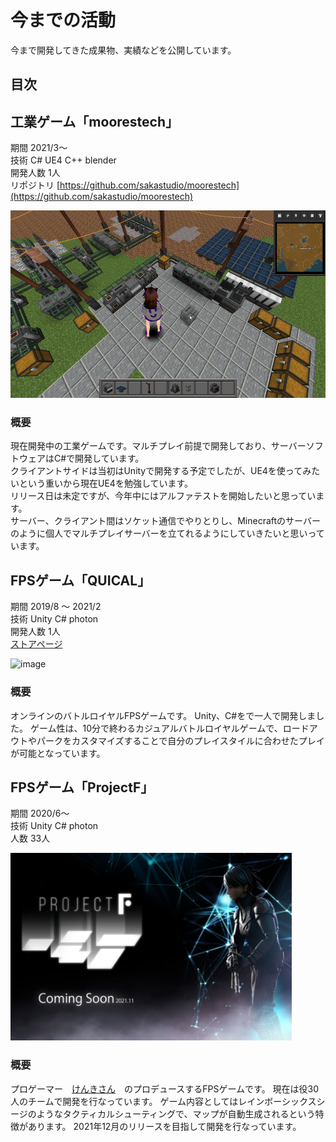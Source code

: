 # 今までの活動
今まで開発してきた成果物、実績などを公開しています。

## 目次


## 工業ゲーム「moorestech」
期間 2021/3〜 <br>
技術 C# UE4 C++ blender<br>
開発人数 1人<br>
リポジトリ [https://github.com/sakastudio/moorestech](https://github.com/sakastudio/moorestech)

<a href="https://github.com/sakastudio/moorestech" target="_blank">
    <img height=300 src="img/factory.jpeg"/>
</a>

### 概要
現在開発中の工業ゲームです。マルチプレイ前提で開発しており、サーバーソフトウェアはC#で開発しています。<br>
クライアントサイドは当初はUnityで開発する予定でしたが、UE4を使ってみたいという重いから現在UE4を勉強しています。<br>
リリース日は未定ですが、今年中にはアルファテストを開始したいと思っています。<br>
サーバー、クライアント間はソケット通信でやりとりし、Minecraftのサーバーのように個人でマルチプレイサーバーを立てれるようにしていきたいと思いっています。<br>


## FPSゲーム「QUICAL」
期間 2019/8 〜 2021/2<br>
技術 Unity C# photon<br>
開発人数 1人<br>
[ストアページ](https://store.steampowered.com/app/1216600/QUICAL/?l=japanese)

![image](https://user-images.githubusercontent.com/55620461/134102950-8629efeb-8313-493e-8cbc-a143a9dd5f95.png)

### 概要
オンラインのバトルロイヤルFPSゲームです。
Unity、C#をで一人で開発しました。
ゲーム性は、10分で終わるカジュアルバトルロイヤルゲームで、ロードアウトやパークをカスタマイズすることで自分のプレイスタイルに合わせたプレイが可能となっています。



## FPSゲーム「ProjectF」
期間 2020/6〜<br>
技術 Unity C# photon<br>
人数 33人<br>

<a href="https://camp-fire.jp/projects/view/421688" target="_blank">
    <img height=300 src="img/projectf.jpeg"/>
</a>

### 概要
プロゲーマー　[けんきさん](https://twitter.com/T_kenki)　のプロデュースするFPSゲームです。
現在は役30人のチームで開発を行なっています。
ゲーム内容としてはレインボーシックスシージのようなタクティカルシューティングで、マップが自動生成されるという特徴があります。
2021年12月のリリースを目指して開発を行なっています。




